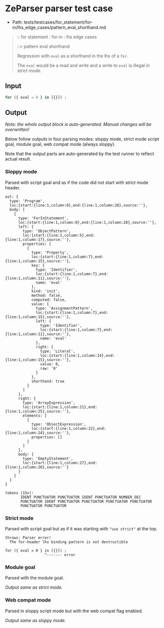 # ZeParser parser test case

- Path: tests/testcases/for_statement/for-in/lhs_edge_cases/pattern_eval_shorthand.md

> :: for statement : for-in : lhs edge cases
>
> ::> pattern eval shorthand
>
> Regression with `eval` as a shorthand in the lhs of a `for`.
>
> The `eval` would be a read and write and a write to `eval` is illegal in strict mode.

## Input

`````js
for ({ eval = 0 } in [{}]) ;
`````

## Output

_Note: the whole output block is auto-generated. Manual changes will be overwritten!_

Below follow outputs in four parsing modes: sloppy mode, strict mode script goal, module goal, web compat mode (always sloppy).

Note that the output parts are auto-generated by the test runner to reflect actual result.

### Sloppy mode

Parsed with script goal and as if the code did not start with strict mode header.

`````
ast: {
  type: 'Program',
  loc:{start:{line:1,column:0},end:{line:1,column:28},source:''},
  body: [
    {
      type: 'ForInStatement',
      loc:{start:{line:1,column:0},end:{line:1,column:28},source:''},
      left: {
        type: 'ObjectPattern',
        loc:{start:{line:1,column:5},end:{line:1,column:17},source:''},
        properties: [
          {
            type: 'Property',
            loc:{start:{line:1,column:7},end:{line:1,column:15},source:''},
            key: {
              type: 'Identifier',
              loc:{start:{line:1,column:7},end:{line:1,column:11},source:''},
              name: 'eval'
            },
            kind: 'init',
            method: false,
            computed: false,
            value: {
              type: 'AssignmentPattern',
              loc:{start:{line:1,column:7},end:{line:1,column:15},source:''},
              left: {
                type: 'Identifier',
                loc:{start:{line:1,column:7},end:{line:1,column:11},source:''},
                name: 'eval'
              },
              right: {
                type: 'Literal',
                loc:{start:{line:1,column:14},end:{line:1,column:15},source:''},
                value: 0,
                raw: '0'
              }
            },
            shorthand: true
          }
        ]
      },
      right: {
        type: 'ArrayExpression',
        loc:{start:{line:1,column:21},end:{line:1,column:25},source:''},
        elements: [
          {
            type: 'ObjectExpression',
            loc:{start:{line:1,column:22},end:{line:1,column:24},source:''},
            properties: []
          }
        ]
      },
      body: {
        type: 'EmptyStatement',
        loc:{start:{line:1,column:27},end:{line:1,column:28},source:''}
      }
    }
  ]
}

tokens (15x):
       IDENT PUNCTUATOR PUNCTUATOR IDENT PUNCTUATOR NUMBER_DEC
       PUNCTUATOR IDENT PUNCTUATOR PUNCTUATOR PUNCTUATOR PUNCTUATOR
       PUNCTUATOR PUNCTUATOR
`````

### Strict mode

Parsed with script goal but as if it was starting with `"use strict"` at the top.

`````
throws: Parser error!
  The for-header lhs binding pattern is not destructible

for ({ eval = 0 } in [{}]) ;
                  ^------- error
`````


### Module goal

Parsed with the module goal.

_Output same as strict mode._

### Web compat mode

Parsed in sloppy script mode but with the web compat flag enabled.

_Output same as sloppy mode._
